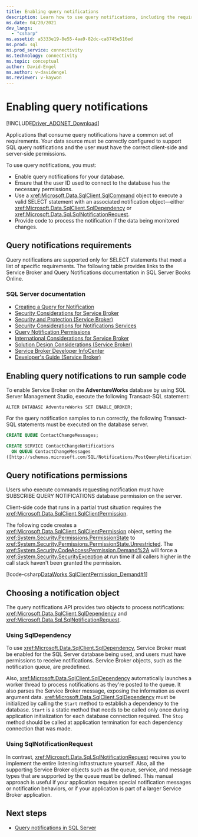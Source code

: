 ```yaml
---
title: Enabling query notifications
description: Learn how to use query notifications, including the requirements for enabling and using them.
ms.date: 04/20/2021
dev_langs:
  - "csharp"
ms.assetid: a5333e19-8e55-4aa9-82dc-ca8745e516ed
ms.prod: sql
ms.prod_service: connectivity
ms.technology: connectivity
ms.topic: conceptual
author: David-Engel
ms.author: v-davidengel
ms.reviewer: v-kaywon
---
```

# Enabling query notifications

[!INCLUDE[Driver_ADONET_Download](../../../includes/driver_adonet_download.md)]

Applications that consume query notifications have a common set of requirements. Your data source must be correctly configured to support SQL query notifications and the user must have the correct client-side and server-side permissions.

To use query notifications, you must:

- Enable query notifications for your database.
- Ensure that the user ID used to connect to the database has the necessary permissions.
- Use a <xref:Microsoft.Data.SqlClient.SqlCommand> object to execute a valid SELECT statement with an associated notification object—either <xref:Microsoft.Data.SqlClient.SqlDependency> or <xref:Microsoft.Data.Sql.SqlNotificationRequest>.
- Provide code to process the notification if the data being monitored changes.

## Query notifications requirements

Query notifications are supported only for SELECT statements that meet a list of specific requirements. The following table provides links to the Service Broker and Query Notifications documentation in SQL Server Books Online.

### SQL Server documentation

- [Creating a Query for Notification](/previous-versions/sql/sql-server-2008-r2/ms181122(v=sql.105))
- [Security Considerations for Service Broker](/previous-versions/sql/sql-server-2005/ms166059(v=sql.90))
- [Security and Protection (Service Broker)](/previous-versions/sql/sql-server-2008-r2/bb522911(v=sql.105))
- [Security Considerations for Notifications Services](/previous-versions/sql/sql-server-2005/ms172604(v=sql.90))
- [Query Notification Permissions](/previous-versions/sql/sql-server-2008-r2/ms188311(v=sql.105))
- [International Considerations for Service Broker](/previous-versions/sql/sql-server-2005/ms166028(v=sql.90))
- [Solution Design Considerations (Service Broker)](/previous-versions/sql/sql-server-2008-r2/bb522899(v=sql.105))
- [Service Broker Developer InfoCenter](/previous-versions/sql/sql-server-2008-r2/ms166100(v=sql.105))
- [Developer's Guide (Service Broker)](/previous-versions/sql/sql-server-2008-r2/bb522908(v=sql.105))

## Enabling query notifications to run sample code

To enable Service Broker on the **AdventureWorks** database by using SQL Server Management Studio, execute the following Transact-SQL statement:

`ALTER DATABASE AdventureWorks SET ENABLE_BROKER;`

For the query notification samples to run correctly, the following Transact-SQL statements must be executed on the database server.

```sql
CREATE QUEUE ContactChangeMessages;

CREATE SERVICE ContactChangeNotifications
  ON QUEUE ContactChangeMessages
([http://schemas.microsoft.com/SQL/Notifications/PostQueryNotification]);
```

## Query notifications permissions

Users who execute commands requesting notification must have SUBSCRIBE QUERY NOTIFICATIONS database permission on the server.

Client-side code that runs in a partial trust situation requires the <xref:Microsoft.Data.SqlClient.SqlClientPermission>.

The following code creates a <xref:Microsoft.Data.SqlClient.SqlClientPermission> object, setting the <xref:System.Security.Permissions.PermissionState> to <xref:System.Security.Permissions.PermissionState.Unrestricted>. The <xref:System.Security.CodeAccessPermission.Demand%2A> will force a <xref:System.Security.SecurityException> at run time if all callers higher in the call stack haven't been granted the permission.

[!code-csharp[DataWorks SqlClientPermission_Demand#1](~/../sqlclient/doc/samples/SqlClientPermission_Demand.cs#1)]

## Choosing a notification object

The query notifications API provides two objects to process notifications: <xref:Microsoft.Data.SqlClient.SqlDependency> and <xref:Microsoft.Data.Sql.SqlNotificationRequest>.

### Using SqlDependency

To use <xref:Microsoft.Data.SqlClient.SqlDependency>, Service Broker must be enabled for the SQL Server database being used, and users must have permissions to receive notifications. Service Broker objects, such as the notification queue, are predefined.

Also, <xref:Microsoft.Data.SqlClient.SqlDependency> automatically launches a worker thread to process notifications as they're posted to the queue. It also parses the Service Broker message, exposing the information as event argument data. <xref:Microsoft.Data.SqlClient.SqlDependency> must be initialized by calling the `Start` method to establish a dependency to the database. `Start` is a static method that needs to be called only once during application initialization for each database connection required. The `Stop` method should be called at application termination for each dependency connection that was made.

### Using SqlNotificationRequest

In contrast, <xref:Microsoft.Data.Sql.SqlNotificationRequest> requires you to implement the entire listening infrastructure yourself. Also, all the supporting Service Broker objects such as the queue, service, and message types that are supported by the queue must be defined. This manual approach is useful if your application requires special notification messages or notification behaviors, or if your application is part of a larger Service Broker application.

## Next steps

- [Query notifications in SQL Server](query-notifications-sql-server.md)
